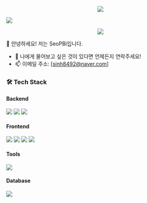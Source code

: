 <p align="center">
<img src="https://capsule-render.vercel.app/api?type=wave&color=auto&height=300&section=header&text=WELCOME%20&fontSize=90"/>
</p>

<p>
<a href="https://hits.seeyoufarm.com"><img src="https://hits.seeyoufarm.com/api/count/incr/badge.svg?url=https%3A%2F%2Fgithub.com%2FSeoPBi%2FSeoPBi.git&count_bg=%2379C83D&title_bg=%23555555&icon=&icon_color=%23E7E7E7&title=hits&edge_flat=false"/></a>
</p>

<p align="center">
<img src ="https://github-readme-stats.vercel.app/api/top-langs/?username=SeoPBi&layout=compact"/>
</p>

<p>
👋 안녕하세요! 저는 SeoPBi입니다.
</p>


- 💬 나에게 물어보고 싶은 것이 있다면 언제든지 연락주세요!<br/>
- 📫 이메일 주소: [sinh8492@naver.com]


<h3>🛠 Tech Stack </h3>

<h4>Backend</h4>
<p> 
 <img src="https://img.shields.io/badge/java-007396?flat-badge&logo=java&logoColor=white"> 
 <img src="https://img.shields.io/badge/Spring%20Boot-6DB33F?style=flat-square&logo=Spring%20Boot&logoColor=black"/>
 <img src="https://img.shields.io/badge/MyBatis-%23EA4335.svg?style=sociall-square&logo=mybatis"/>
</p>


<h4>Frontend</h4>
<p>
 <img src="https://img.shields.io/badge/React-20232A?style=flat-square&logo=react&logoColor=%2361DAFB"/>
 <img src="https://img.shields.io/badge/Javascript-F7DF1E?style=flat-square&logo=javascript&logoColor=black"/> 
 <img src="https://img.shields.io/badge/HTML5-E34F26?style=flat-square&logo=html5&logoColor=white"/>
 <img src="https://img.shields.io/badge/CSS3-1572B6?style=flat-square&logo=css3&logoColor=white"/>
</p>

<h4>Tools</h4>
<p>
 <img src="https://img.shields.io/badge/GitHub-181717?style=flat-square&&logo=GitHub"/> 
</p>

<h4>Database</h4>
<p>
 <img src="https://img.shields.io/badge/MySQL-4479A1?style=flat-square&&logo=MySql&&logoColor=white"/>
</p>
